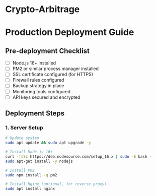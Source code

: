 # Crypto-Arbitrage
# Production Deployment Guide

## Pre-deployment Checklist

- [ ] Node.js 16+ installed
- [ ] PM2 or similar process manager installed
- [ ] SSL certificate configured (for HTTPS)
- [ ] Firewall rules configured
- [ ] Backup strategy in place
- [ ] Monitoring tools configured
- [ ] API keys secured and encrypted

## Deployment Steps

### 1. Server Setup

```bash
# Update system
sudo apt update && sudo apt upgrade -y

# Install Node.js 16+
curl -fsSL https://deb.nodesource.com/setup_16.x | sudo -E bash -
sudo apt-get install -y nodejs

# Install PM2
sudo npm install -g pm2

# Install Nginx (optional, for reverse proxy)
sudo apt install nginx
